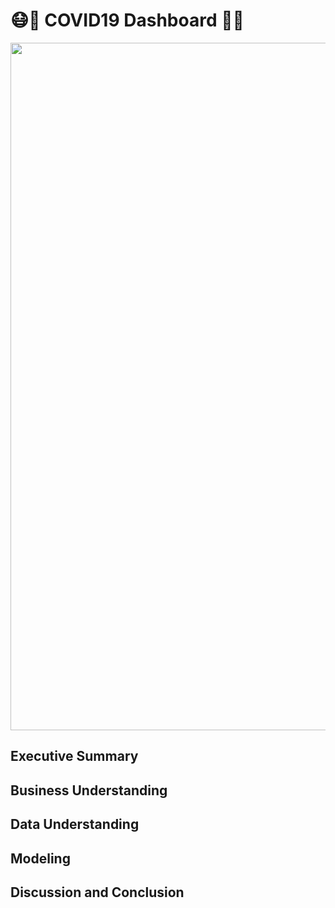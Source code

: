# 😷🥽 COVID19 Dashboard 🔬🥼

  <img src="https://www.amadorgov.org/home/showpublishedimage/4397/637230569666270000" width="1100">

## Executive Summary

## Business Understanding

## Data Understanding

## Modeling

## Discussion and Conclusion

